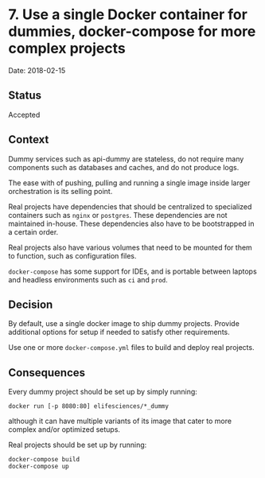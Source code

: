 # 7. Use a single Docker container for dummies, docker-compose for more complex projects

Date: 2018-02-15

## Status

Accepted

## Context

Dummy services such as api-dummy are stateless, do not require many components such as databases and caches, and do not produce logs.

The ease with of pushing, pulling and running a single image inside larger orchestration is its selling point.

Real projects have dependencies that should be centralized to specialized containers such as `nginx` or `postgres`. These dependencies are not maintained in-house. These dependencies also have to be bootstrapped in a certain order.

Real projects also have various volumes that need to be mounted for them to function, such as configuration files.

`docker-compose` has some support for IDEs, and is portable between laptops and headless environments such as `ci` and `prod`.

## Decision

By default, use a single docker image to ship dummy projects. Provide additional options for setup if needed to satisfy other requirements.

Use one or more `docker-compose.yml` files to build and deploy real projects.

## Consequences

Every dummy project should be set up by simply running:

```
docker run [-p 8080:80] elifesciences/*_dummy
```

although it can have multiple variants of its image that cater to more complex and/or optimized setups.

Real projects should be set up by running:

```
docker-compose build
docker-compose up
```
